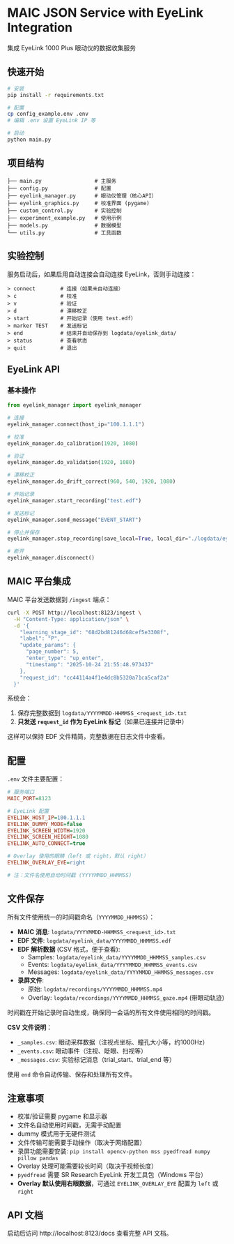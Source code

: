 # MAIC JSON Service with EyeLink Integration

集成 EyeLink 1000 Plus 眼动仪的数据收集服务

## 快速开始

```bash
# 安装
pip install -r requirements.txt

# 配置
cp config_example.env .env
# 编辑 .env 设置 EyeLink IP 等

# 启动
python main.py
```

## 项目结构

```
├── main.py                 # 主服务
├── config.py               # 配置
├── eyelink_manager.py      # 眼动仪管理（核心API）
├── eyelink_graphics.py     # 校准界面 (pygame)
├── custom_control.py       # 实验控制
├── experiment_example.py   # 使用示例
├── models.py               # 数据模型
└── utils.py                # 工具函数
```

## 实验控制

服务启动后，如果启用自动连接会自动连接 EyeLink，否则手动连接：

```
> connect        # 连接（如果未自动连接）
> c              # 校准
> v              # 验证  
> d              # 漂移校正
> start          # 开始记录（使用 test.edf）
> marker TEST    # 发送标记
> end            # 结束并自动保存到 logdata/eyelink_data/
> status         # 查看状态
> quit           # 退出
```

## EyeLink API

### 基本操作

```python
from eyelink_manager import eyelink_manager

# 连接
eyelink_manager.connect(host_ip="100.1.1.1")

# 校准
eyelink_manager.do_calibration(1920, 1080)

# 验证
eyelink_manager.do_validation(1920, 1080)

# 漂移校正
eyelink_manager.do_drift_correct(960, 540, 1920, 1080)

# 开始记录
eyelink_manager.start_recording("test.edf")

# 发送标记
eyelink_manager.send_message("EVENT_START")

# 停止并保存
eyelink_manager.stop_recording(save_local=True, local_dir="./logdata/eyelink_data")

# 断开
eyelink_manager.disconnect()
```

## MAIC 平台集成

MAIC 平台发送数据到 `/ingest` 端点：

```bash
curl -X POST http://localhost:8123/ingest \
  -H "Content-Type: application/json" \
  -d '{
    "learning_stage_id": "68d2bd81246d68cef5e3308f",
    "label": "P",
    "update_params": {
      "page_number": 5,
      "enter_type": "up_enter",
      "timestamp": "2025-10-24 21:55:48.973437"
    },
    "request_id": "cc44114a4f1e4dc8b5320a71ca5caf2a"
  }'
```

系统会：
1. 保存完整数据到 `logdata/YYYYMMDD-HHMMSS_<request_id>.txt`
2. **只发送 `request_id` 作为 EyeLink 标记**（如果已连接并记录中）

这样可以保持 EDF 文件精简，完整数据在日志文件中查看。

## 配置

`.env` 文件主要配置：

```ini
# 服务端口
MAIC_PORT=8123

# EyeLink 配置
EYELINK_HOST_IP=100.1.1.1
EYELINK_DUMMY_MODE=false
EYELINK_SCREEN_WIDTH=1920
EYELINK_SCREEN_HEIGHT=1080
EYELINK_AUTO_CONNECT=true

# Overlay 使用的眼睛（left 或 right，默认 right）
EYELINK_OVERLAY_EYE=right

# 注：文件名使用自动时间戳 (YYYYMMDD_HHMMSS)
```

## 文件保存

所有文件使用统一的时间戳命名（`YYYYMMDD_HHMMSS`）：

- **MAIC 消息**: `logdata/YYYYMMDD-HHMMSS_<request_id>.txt`
- **EDF 文件**: `logdata/eyelink_data/YYYYMMDD_HHMMSS.edf`
- **EDF 解析数据** (CSV 格式，便于查看):
  - Samples: `logdata/eyelink_data/YYYYMMDD_HHMMSS_samples.csv`
  - Events: `logdata/eyelink_data/YYYYMMDD_HHMMSS_events.csv`
  - Messages: `logdata/eyelink_data/YYYYMMDD_HHMMSS_messages.csv`
- **录屏文件**:
  - 原始: `logdata/recordings/YYYYMMDD_HHMMSS.mp4`
  - Overlay: `logdata/recordings/YYYYMMDD_HHMMSS_gaze.mp4` (带眼动轨迹)

时间戳在开始记录时自动生成，确保同一会话的所有文件使用相同的时间戳。

**CSV 文件说明**：
- `_samples.csv`: 眼动采样数据（注视点坐标、瞳孔大小等，约1000Hz）
- `_events.csv`: 眼动事件（注视、眨眼、扫视等）
- `_messages.csv`: 实验标记消息（trial_start、trial_end 等）

使用 `end` 命令自动传输、保存和处理所有文件。

## 注意事项

- 校准/验证需要 pygame 和显示器
- 文件名自动使用时间戳，无需手动配置
- dummy 模式用于无硬件测试
- 文件传输可能需要手动操作（取决于网络配置）
- 录屏功能需要安装: `pip install opencv-python mss pyedfread numpy pillow pandas`
- Overlay 处理可能需要较长时间（取决于视频长度）
- `pyedfread` 需要 SR Research EyeLink 开发工具包（Windows 平台）
- **Overlay 默认使用右眼数据**，可通过 `EYELINK_OVERLAY_EYE` 配置为 `left` 或 `right`

## API 文档

启动后访问 http://localhost:8123/docs 查看完整 API 文档。
